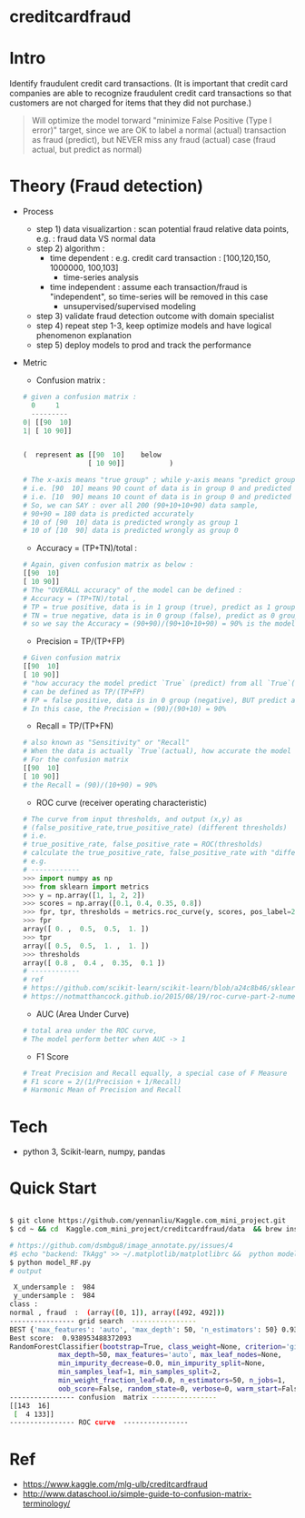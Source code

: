 # creditcardfraud


# Intro 

Identify fraudulent credit card transactions. (It is important that credit card companies are able to recognize fraudulent credit card transactions so that customers are not charged for items that they did not purchase.)

>Will optimize the model torward "minimize False Positive (Type I error)" target, since we are OK to label a normal (actual) transaction
as fraud (predict), but NEVER miss any fraud (actual) case (fraud actual, but predict as normal)


# Theory (Fraud detection)

- Process 
	- step 1) data visualizartion : scan potential fraud relative data points, e.g. : fraud data VS normal data 
	- step 2) algorithm : 
	   - time dependent : e.g. credit card transaction : [100,120,150, 1000000, 100,103]
	      - time-series analysis 
	   - time independent : assume each transaction/fraud is "independent", so time-series will be removed in this case 
	      - unsupervised/supervised modeling 
  - step 3) validate fraud detection outcome with domain specialist
  - step 4) repeat step 1-3, keep optimize models and have logical phenomenon explanation 
  - step 5) deploy models to prod and track the performance 


- Metric
  - Confusion matrix : 
  ```python
  # given a confusion matrix :
    0     1 
    ---------
  0| [[90  10]      
  1| [ 10 90]]


  (  represent as [[90  10]    below 
                  [ 10 90]]           )     

  # The x-axis means "true group" ; while y-axis means "predict group"
  # i.e. [90  10] means 90 count of data is in group 0 and predicted as group 0 ; 10 count of data is in group 1 and predicted as group 0 
  # i.e. [10  90] means 10 count of data is in group 0 and predicted as group 1 ; 90 count of data is in group 1 and predicted as group 1
  # So, we can SAY : over all 200 (90+10+10+90) data sample, 
  # 90+90 = 180 data is predicted accurately 
  # 10 of [90  10] data is predicted wrongly as group 1 
  # 10 of [10  90] data is predicted wrongly as group 0  

  ```


  - Accuracy = (TP+TN)/total : 
  ```python 
  # Again, given confusion matrix as below :
  [[90  10]
  [ 10 90]]
  # The "OVERALL accuracy" of the model can be defined :
  # Accuracy = (TP+TN)/total , 
  # TP = true positive, data is in 1 group (true), predict as 1 group (true) 
  # TN = true negative, data is in 0 group (false), predict as 0 group (false) 
  # so we say the Accuracy = (90+90)/(90+10+10+90) = 90% is the model's "OVERALL" accuracy of all data points 

  ```
  - Precision = TP/(TP+FP)
  ```python 
  # Given confusion matrix 
  [[90  10]
  [ 10 90]]
  # "how accuracy the model predict `True` (predict) from all `True`(actual) group" 
  # can be defined as TP/(TP+FP) 
  # FP = false positive, data is in 0 group (negative), BUT predict as 1 group (true)
  # In this case, the Precision = (90)/(90+10) = 90%

  ```
  - Recall = TP/(TP+FN)
  ```python 
  # also known as "Sensitivity" or "Recall"
  # When the data is actually `True`(actual), how accurate the model  predict it is `True` ?
  # For the confusion matrix 
  [[90  10]
  [ 10 90]]
  # the Recall = (90)/(10+90) = 90%

  ```
  - ROC curve  (receiver operating characteristic)
  ```python
  # The curve from input thresholds, and output (x,y) as 
  # (false_positive_rate,true_positive_rate) (different thresholds)
  # i.e. 
  # true_positive_rate, false_positive_rate = ROC(thresholds)
  # calculate the true_positive_rate, false_positive_rate with "different thresholds", and plot all above as ROC curve
  # e.g. 
  # ------------
  >>> import numpy as np
  >>> from sklearn import metrics
  >>> y = np.array([1, 1, 2, 2])
  >>> scores = np.array([0.1, 0.4, 0.35, 0.8])
  >>> fpr, tpr, thresholds = metrics.roc_curve(y, scores, pos_label=2)
  >>> fpr
  array([ 0. ,  0.5,  0.5,  1. ])
  >>> tpr
  array([ 0.5,  0.5,  1. ,  1. ])
  >>> thresholds
  array([ 0.8 ,  0.4 ,  0.35,  0.1 ])
  # ------------
  # ref 
  # https://github.com/scikit-learn/scikit-learn/blob/a24c8b46/sklearn/metrics/ranking.py#L453
  # https://notmatthancock.github.io/2015/08/19/roc-curve-part-2-numerical-example.html

  ```
  - AUC (Area Under Curve)
  ```python 
  # total area under the ROC curve,
  # The model perform better when AUC -> 1 
  ```

  - F1 Score 
  ```python 
  # Treat Precision and Recall equally, a special case of F Measure
  # F1 score = 2/(1/Precision + 1/Recall)
  # Harmonic Mean of Precision and Recall
  ```

# Tech 
- python 3, Scikit-learn, numpy, pandas 

# Quick Start

```bash

$ git clone https://github.com/yennanliu/Kaggle.com_mini_project.git
$ cd ~ && cd  Kaggle.com_mini_project/creditcardfraud/data  && brew install unzip && unzip creditcardfraud.zip && cd ..

# https://github.com/dsmbgu8/image_annotate.py/issues/4
#$ echo "backend: TkAgg" >> ~/.matplotlib/matplotlibrc &&  python model_RF.py
$ python model_RF.py
# output

 X_undersample :  984
 y_undersample :  984
class : 
normal , fraud  :  (array([0, 1]), array([492, 492]))
---------------- grid search  ---------------- 
BEST {'max_features': 'auto', 'max_depth': 50, 'n_estimators': 50} 0.938953488372093 [mean: 0.93895, std: 0.02274, params: {'max_features': 'auto', 'max_depth': 50, 'n_estimators': 50}] <function _passthrough_scorer at 0x115c66620>
Best score:  0.938953488372093
RandomForestClassifier(bootstrap=True, class_weight=None, criterion='gini',
            max_depth=50, max_features='auto', max_leaf_nodes=None,
            min_impurity_decrease=0.0, min_impurity_split=None,
            min_samples_leaf=1, min_samples_split=2,
            min_weight_fraction_leaf=0.0, n_estimators=50, n_jobs=1,
            oob_score=False, random_state=0, verbose=0, warm_start=False)
---------------- confusion  matrix ----------------
[[143  16]
 [  4 133]]
---------------- ROC curve  ---------------- 

```
# Ref 
- https://www.kaggle.com/mlg-ulb/creditcardfraud
- http://www.dataschool.io/simple-guide-to-confusion-matrix-terminology/





